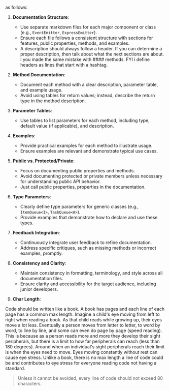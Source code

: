as follows:

1. __Documentation Structure__:

   - Use separate markdown files for each major component or class (e.g., `EventEmitter`, `ExpressEmitter`).
   - Ensure each file follows a consistent structure with sections for features, public properties, methods, and examples.
   - A description should always follow a header. If you can determine a proper description, then talk about what the next sections are about. I you made the same mistake with #### methods. FYI i define headers as lines that start with a hashtag.

2. __Method Documentation__:

   - Document each method with a clear description, parameter table, and example usage.
   - Avoid using tables for return values; instead, describe the return type in the method description.

3. __Parameter Tables__:

   - Use tables to list parameters for each method, including type, default value (if applicable), and description.

4. __Examples__:

   - Provide practical examples for each method to illustrate usage.
   - Ensure examples are relevant and demonstrate typical use cases.

5. __Public vs. Protected/Private__:

   - Focus on documenting public properties and methods.
   - Avoid documenting protected or private members unless necessary for understanding public API behavior.
   - Just call public properties, properties in the documentation.

6. __Type Parameters__:

   - Clearly define type parameters for generic classes (e.g., `ItemQueue<I>`, `TaskQueue<A>`).
   - Provide examples that demonstrate how to declare and use these types.

7. __Feedback Integration__:

   - Continuously integrate user feedback to refine documentation.
   - Address specific critiques, such as missing methods or incorrect examples, promptly.

8. __Consistency and Clarity__:

   - Maintain consistency in formatting, terminology, and style across all documentation files.
   - Ensure clarity and accessibility for the target audience, including junior developers.

9. __Char Length__:

Code should be written like a book. A book has pages and each line of each page has a common max length. Imagine a child's eye moving from left to right when reading a book. As that child reads while growing up, their eyes move a lot less. Eventually a person moves from letter to letter, to word by word, to line by line, and some can even do page by page (speed reading). This is because as a person reads more and more they develop their sight peripherals, but there is a limit to how far peripherals can reach (less than 180 degrees). Around when an individual's sight peripherals reach their limit is when the eyes need to move. Eyes moving constantly without rest can cause eye stress. Unlike a book, there is no max length a line of code could be and contributes to eye stress for everyone reading code not having a standard.

> Unless it cannot be avoided, every line of code should not exceed 80 characters.